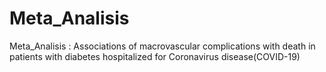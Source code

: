 # Meta_Analisis
Meta_Analisis : Associations of macrovascular complications with death in patients with diabetes hospitalized for Coronavirus disease(COVID-19)
